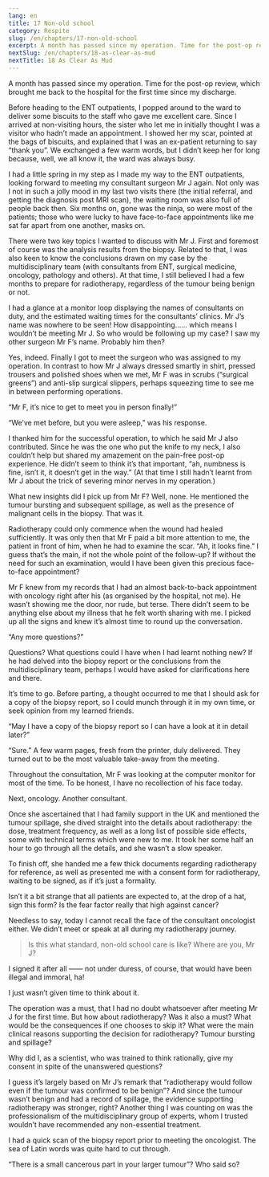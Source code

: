 ```yaml
---
lang: en
title: 17 Non-old school
category: Respite
slug: /en/chapters/17-non-old-school
excerpt: A month has passed since my operation. Time for the post-op review, which brought me back to the hospital for the first time since my discharge.
nextSlug: /en/chapters/18-as-clear-as-mud
nextTitle: 18 As Clear As Mud
---
```


A month has passed since my operation. Time for the post-op review, which brought me back to the hospital for the first time since my discharge.

Before heading to the ENT outpatients, I popped around to the ward to deliver some biscuits to the staff who gave me excellent care. Since I arrived at non-visiting hours, the sister who let me in initially thought I was a visitor who hadn’t made an appointment. I showed her my scar, pointed at the bags of biscuits, and explained that I was an ex-patient returning to say “thank you”. We exchanged a few warm words, but I didn’t keep her for long because, well, we all know it, the ward was always busy.

I had a little spring in my step as I made my way to the ENT outpatients, looking forward to meeting my consultant surgeon Mr J again. Not only was I not in such a jolly mood in my last two visits there (the initial referral, and getting the diagnosis post MRI scan), the waiting room was also full of people back then. Six months on, gone was the ninja, so were most of the patients; those who were lucky to have face-to-face appointments like me sat far apart from one another, masks on.

There were two key topics I wanted to discuss with Mr J. First and foremost of course was the analysis results from the biopsy. Related to that, I was also keen to know the conclusions drawn on my case by the multidisciplinary team (with consultants from ENT, surgical medicine, oncology, pathology and others). At that time, I still believed I had a few months to prepare for radiotherapy, regardless of the tumour being benign or not. 

I had a glance at a monitor loop displaying the names of consultants on duty, and the estimated waiting times for the consultants’ clinics. Mr J’s name was nowhere to be seen! How disappointing...... which means I wouldn’t be meeting Mr J. So who would be following up my case? I saw my other surgeon Mr F’s name. Probably him then?

Yes, indeed. Finally I got to meet the surgeon who was assigned to my operation. In contrast to how Mr J always dressed smartly in shirt, pressed trousers and polished shoes when we met, Mr F was in scrubs (“surgical greens”) and anti-slip surgical slippers, perhaps squeezing time to see me in between performing operations.

“Mr F, it’s nice to get to meet you in person finally!”

“We’ve met before, but you were asleep,” was his response.

I thanked him for the successful operation, to which he said Mr J also contributed. Since he was the one who put the knife to my neck, I also couldn’t help but shared my amazement on the pain-free post-op experience. He didn’t seem to think it’s that important, “ah, numbness is fine, isn’t it, it doesn’t get in the way.”  (At that time I still hadn’t learnt from Mr J about the trick of severing minor nerves in my operation.)

What new insights did I pick up from Mr F? Well, none. He mentioned the tumour bursting and subsequent spillage, as well as the presence of malignant cells in the biopsy. That was it.

Radiotherapy could only commence when the wound had healed sufficiently. It was only then that Mr F paid a bit more attention to me, the patient in front of him, when he had to examine the scar. “Ah, it looks fine.” I guess that’s the main, if not the whole point of the follow-up? If without the need for such an examination, would I have been given this precious face-to-face appointment?

Mr F knew from my records that I had an almost back-to-back appointment with oncology right after his (as organised by the hospital, not me). He wasn’t showing me the door, nor rude, but terse. There didn’t seem to be anything else about my illness that he felt worth sharing with me. I picked up all the signs and knew it’s almost time to round up the conversation.

“Any more questions?”

Questions? What questions could I have when I had learnt nothing new? If he had delved into the biopsy report or the conclusions from the multidisciplinary team, perhaps I would have asked for clarifications here and there.

It’s time to go. Before parting, a thought occurred to me that I should ask for a copy of the biopsy report, so I could munch through it in my own time, or seek opinion from my learned friends.

<q>May I have a copy of the biopsy report so I can have a look at it in detail later?

“Sure.” A few warm pages, fresh from the printer, duly delivered. They turned out to be the most valuable take-away from the meeting.

Throughout the consultation, Mr F was looking at the computer monitor for most of the time. To be honest, I have no recollection of his face today.

Next, oncology. Another consultant.

Once she ascertained that I had family support in the UK and mentioned the tumour spillage, she dived straight into the details about radiotherapy: the dose, treatment frequency, as well as a long list of possible side effects, some with technical terms which were new to me. It took her some half an hour to go through all the details, and she wasn’t a slow speaker.

To finish off, she handed me a few thick documents regarding radiotherapy for reference, as well as presented me with a consent form for radiotherapy, waiting to be signed, as if it’s just a formality.

Isn’t it a bit strange that all patients are expected to, at the drop of a hat, sign this form? Is the fear factor really that high against cancer?

Needless to say, today I cannot recall the face of the consultant oncologist either. We didn’t meet or speak at all during my radiotherapy journey.

>Is this what standard, non-old school care is like? Where are you, Mr J?

I signed it after all —— not under duress, of course, that would have been illegal and immoral, ha!

I just wasn’t given time to think about it.

The operation was a must, that I had no doubt whatsoever after meeting Mr J for the first time. But how about radiotherapy? Was it also a must?  What would be the consequences if one chooses to skip it? What were the main clinical reasons supporting the decision for radiotherapy? Tumour bursting and spillage?

Why did I, as a scientist, who was trained to think rationally, give my consent in spite of the unanswered questions?

I guess it’s largely based on Mr J’s remark that “radiotherapy would follow even if the tumour was confirmed to be benign”? And since the tumour wasn’t benign and had a record of spillage, the evidence supporting radiotherapy was stronger, right? Another thing I was counting on was the professionalism of the multidisciplinary group of experts, whom I trusted wouldn’t have recommended any non-essential treatment.

I had a quick scan of the biopsy report prior to meeting the oncologist. The sea of Latin words was quite hard to cut through.

“There is a small cancerous part in your larger tumour”? Who said so?